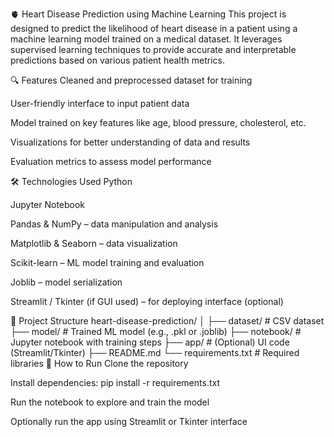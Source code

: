 🫀 Heart Disease Prediction using Machine Learning
This project is designed to predict the likelihood of heart disease in a patient using a machine learning model trained on a medical dataset. It leverages supervised learning techniques to provide accurate and interpretable predictions based on various patient health metrics.

🔍 Features
Cleaned and preprocessed dataset for training

User-friendly interface to input patient data

Model trained on key features like age, blood pressure, cholesterol, etc.

Visualizations for better understanding of data and results

Evaluation metrics to assess model performance

🛠️ Technologies Used
Python

Jupyter Notebook

Pandas & NumPy – data manipulation and analysis

Matplotlib & Seaborn – data visualization

Scikit-learn – ML model training and evaluation

Joblib – model serialization

Streamlit / Tkinter (if GUI used) – for deploying interface (optional)

📂 Project Structure
heart-disease-prediction/
│
├── dataset/                  # CSV dataset
├── model/                    # Trained ML model (e.g., .pkl or .joblib)
├── notebook/                 # Jupyter notebook with training steps
├── app/                      # (Optional) UI code (Streamlit/Tkinter)
├── README.md
└── requirements.txt          # Required libraries
🚀 How to Run
Clone the repository

Install dependencies: pip install -r requirements.txt

Run the notebook to explore and train the model

Optionally run the app using Streamlit or Tkinter interface
